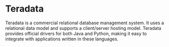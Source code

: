 #  Teradata
Teradata is a commercial relational database management system. It uses a relational data model and supports a client/server hosting model. Teradata provides official drivers for both Java and Python, making it easy to integrate with applications written in these languages.